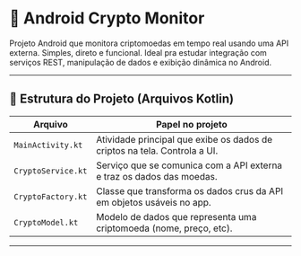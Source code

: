 # 📱 Android Crypto Monitor

Projeto Android que monitora criptomoedas em tempo real usando uma API externa. Simples, direto e funcional. Ideal pra estudar integração com serviços REST, manipulação de dados e exibição dinâmica no Android.

---

## 🧠 Estrutura do Projeto (Arquivos Kotlin)

| Arquivo | Papel no projeto |
|--------|------------------|
| `MainActivity.kt` | Atividade principal que exibe os dados de criptos na tela. Controla a UI. |
| `CryptoService.kt` | Serviço que se comunica com a API externa e traz os dados das moedas. |
| `CryptoFactory.kt` | Classe que transforma os dados crus da API em objetos usáveis no app. |
| `CryptoModel.kt` | Modelo de dados que representa uma criptomoeda (nome, preço, etc). |

---

